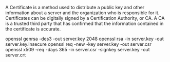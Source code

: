 A Certificate is a method used to distribute a public key and other information about a server and the organization who is responsible for it. Certificates can be digitally signed by a Certification Authority, or CA. A CA is a trusted third party that has confirmed that the information contained in the certificate is accurate.

openssl genrsa -des3 -out server.key 2048
openssl rsa -in server.key -out server.key.insecure
openssl req -new -key server.key -out server.csr
openssl x509 -req -days 365 -in server.csr -signkey server.key -out server.crt
